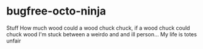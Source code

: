 bugfree-octo-ninja
==================

Stuff
How much wood could a wood chuck chuck, if a wood chuck could chuck wood
I'm stuck between a weirdo and and ill person... My life is totes unfair
